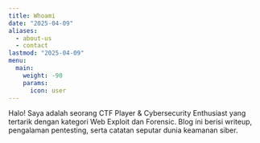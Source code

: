 ```yaml
---
title: Whoami
date: "2025-04-09"
aliases:
  - about-us
  - contact
lastmod: "2025-04-09"
menu:
  main:
    weight: -90
    params:
      icon: user
---
```


Halo! Saya adalah seorang CTF Player & Cybersecurity Enthusiast yang tertarik dengan kategori Web Exploit dan Forensic. Blog ini berisi writeup, pengalaman pentesting, serta catatan seputar dunia keamanan siber.
